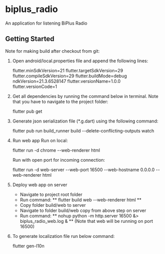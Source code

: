 # biplus_radio

An application for listening BiPlus Radio

## Getting Started

Note for making build after checkout from git:

1. Open android/local.properties file and append the following lines:

    flutter.minSdkVersion=21
    flutter.targetSdkVersion=29
    flutter.compileSdkVersion=29
    flutter.buildMode=debug
    ndkVersion=21.3.6528147
    flutter.versionName=1.0.0
    flutter.versionCode=1

2. Get all dependencies by running the command below in terminal. Note that you have to navigate to the project folder:
   
    flutter pub get

3. Generate json serialization file (*.g.dart) using the following command:
   
   flutter pub run build_runner build --delete-conflicting-outputs watch

4. Run web app
    Run on local: 
   
    flutter run -d chrome --web-renderer html
    
    Run with open port for incoming connection:
   
    flutter run -d web-server --web-port 16500 --web-hostname 0.0.0.0 --web-renderer html

5. Deploy web app on server 
    - Navigate to project root folder
    - Run command: ** flutter build web --web-renderer html **
    - Copy folder build/web to server
    - Navigate to folder build/web copy from above step on server
    - Run command: ** nohup python -m http.server 16500 &> biplus_radio_web.log & ** 
      (Note that web will be running on port 16500)

6. To generate localization file run below command:

   flutter gen-l10n